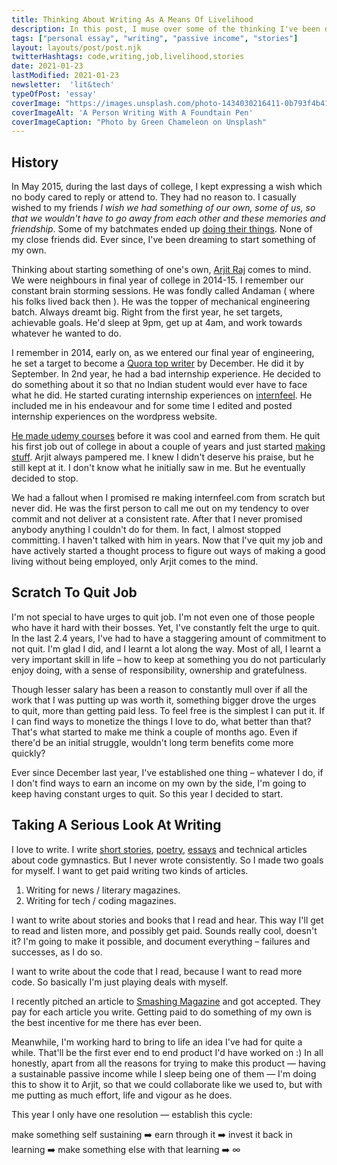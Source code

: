 ```yaml
---
title: Thinking About Writing As A Means Of Livelihood
description: In this post, I muse over some of the thinking I've been doing lately about what it'll take for me to write fulltime and to figure ways out to have automatic passive income.
tags: ["personal essay", "writing", "passive income", "stories"]
layout: layouts/post/post.njk
twitterHashtags: code,writing,job,livelihood,stories
date: 2021-01-23
lastModified: 2021-01-23
newsletter:  'lit&tech'
typeOfPost: 'essay'
coverImage: "https://images.unsplash.com/photo-1434030216411-0b793f4b4173?ixid=MXwxMjA3fDB8MHxwaG90by1wYWdlfHx8fGVufDB8fHw%3D&ixlib=rb-1.2.1&auto=format&fit=crop&w=1650&q=80"
coverImageAlt: 'A Person Writing With A Foundtain Pen'
coverImageCaption: "Photo by Green Chameleon on Unsplash"
---
```

## History

In May 2015, during the last days of college,  I kept expressing a wish which no body cared to reply or attend to. They had no reason to. I casually wished to my friends _I wish we had something of our own, some of us, so that we wouldn't have to go away from each other and these memories and friendship_. Some of my batchmates ended up [doing their things](http://fossbytes.com). None of my close friends did. Ever since, I've been dreaming to start something of my own.

Thinking about starting something of one's own, [Arjit Raj](https://www.instagram.com/arjitraj_/) comes to mind. We were neighbours in final year of college in 2014-15. I remember our constant brain storming sessions. He was fondly called Andaman ( where his folks lived back then ). He was the topper of mechanical engineering batch. Always dreamt big. Right from the first year, he set targets, achievable goals. He'd sleep at 9pm, get up at 4am, and work towards whatever he wanted to do.

I remember in 2014, early on, as we entered our final year of engineering, he set a target to become a [Quora top writer](https://www.quora.com/profile/Raj-Arjit) by December. He did it by September. In 2nd year, he had a bad internship experience. He decided to do something about it so that no Indian student would ever have to face what he did. He started curating internship experiences on [internfeel](http://internfeel.com). He included me in his endeavour and for some time I edited and posted internship experiences on the wordpress website.

[He made udemy courses](http://udemy.com/user/arjit/) before it was cool and earned from them. He quit his first job out of college in about a couple of years and just started [making](https://www.instagram.com/spacetechie/) [stuff](https://www.kickstarter.com/projects/rajarjit/the-rocket-deck?ref=5bugvs). Arjit always pampered me. I knew I didn't deserve his praise, but he still kept at it. I don't know what he initially saw in me. But he eventually decided to stop.

We had a fallout when I promised re making internfeel.com from scratch but never did. He was the first person to call me out on my tendency to over commit and not deliver at a consistent rate. After that I never promised anybody anything I couldn't do for them. In fact, I almost stopped committing. I haven't talked with him in years. Now that I've quit my job and have actively started a thought process to figure out ways of making a good living without being employed, only Arjit comes to the mind.

## Scratch To Quit Job

I'm not special to have urges to quit job. I'm not even one of those people who have it hard with their bosses. Yet, I've constantly felt the urge to quit. In the last 2.4 years, I've had to have a staggering amount of commitment to not quit. I'm glad I did, and I learnt a lot along the way. Most of all, I learnt a very important skill in life – how to keep at something you do not particularly enjoy doing, with a sense of responsibility, ownership and gratefulness.

Though lesser salary has been a reason to constantly mull over if all the work that I was putting up was worth it, something bigger drove the urges to quit, more than getting paid less. To feel free is the simplest I can put it. If I can find ways to monetize the things I love to do, what better than that? That's what started to make me think a couple of months ago. Even if there'd be an initial struggle, wouldn't long term benefits come more quickly?

Ever since December last year, I've established one thing – whatever I do, if I don't find ways to earn an income on my own by the side, I'm going to keep having constant urges to quit. So this year I decided to start.

## Taking A Serious Look At Writing

I love to write. I write [short stories](/posts/2021/01/14/changing-narration-voices-and-tenses/), [poetry](/writing), [essays](/tags) and technical articles about code gymnastics. But I never wrote consistently. So I made two goals for myself. I want to get paid writing two kinds of articles.

1. Writing for news / literary magazines.
2. Writing for tech / coding magazines.

I want to write about stories and books that I read and hear. This way I'll get to read and listen more, and possibly get paid. Sounds really cool, doesn't it? I'm going to make it possible, and document everything – failures and successes, as I do so.

I want to write about the code that I read, because I want to read more code. So basically I'm just playing deals with myself.

I recently pitched an article to [Smashing Magazine](https://www.smashingmagazine.com) and got accepted. They pay for each article you write. Getting paid to do something of my own is the best incentive for me there has ever been.

Meanwhile, I'm working hard to bring to life an idea I've had for quite a while. That'll be the first ever end to end product I'd have worked on :) In all honestly, apart from all the reasons for trying to make this product — having a sustainable passive income while I sleep being one of them — I'm doing this to show it to Arjit, so that we could collaborate like we used to, but with me putting as much effort, life and vigour as he does.

This year I only have one resolution — establish this cycle:

make something self sustaining ➡️ earn through it ➡️ invest it back in learning ➡️ make something else with that learning ➡️ ∞
